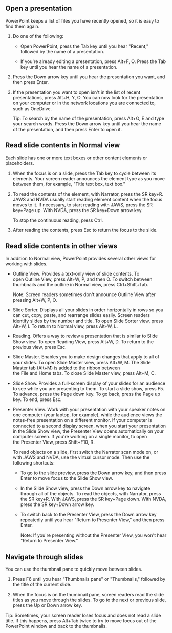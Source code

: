 Open a presentation
-------------------

PowerPoint keeps a list of files you have recently opened, so it is easy to find them again.

1.  Do one of the following:

    -   Open PowerPoint, press the Tab key until you hear "Recent," followed by the name of a presentation.

    -   If you're already editing a presentation, press Alt+F, O. Press the Tab key until you hear the name of a presentation.

2.  Press the Down arrow key until you hear the presentation you want, and then press Enter.

3.  If the presentation you want to open isn't in the list of recent presentations, press Alt+H, Y, O. You can now look for the presentation on your computer or in the network locations you are connected to, such as OneDrive.

    Tip: To search by the name of the presentation, press Alt+O, E and type your search words. Press the Down arrow key until you hear the name of the presentation, and then press Enter to open it.

Read slide contents in Normal view
----------------------------------

Each slide has one or more text boxes or other content elements or placeholders.

1.  When the focus is on a slide, press the Tab key to cycle between its elements. Your screen reader announces the element type as you move between them, for example, "Title text box, text box."

2.  To read the contents of the element, with Narrator, press the SR key+R. JAWS and NVDA usually start reading element content when the focus moves to it. If necessary, to start reading with JAWS, press the SR key+Page up. With NVDA, press the SR key+Down arrow key.

    To stop the continuous reading, press Ctrl.

3.  After reading the contents, press Esc to return the focus to the slide.

Read slide contents in other views
----------------------------------

In addition to Normal view, PowerPoint provides several other views for working with slides.

-   Outline View. Provides a text-only view of slide contents. To open Outline View, press Alt+W, P, and then O. To switch between thumbnails and the outline in Normal view, press Ctrl+Shift+Tab.

    Note: Screen readers sometimes don't announce Outline View after pressing Alt+W, P, O.

-   Slide Sorter. Displays all your slides in order horizontally in rows so you can cut, copy, paste, and rearrange slides easily. Screen readers identify slides by the number and title. To open Slide Sorter view, press Alt+W, I. To return to Normal view, press Alt+W, L.

-   Reading. Offers a way to review a presentation that is similar to Slide Show view. To open Reading View, press Alt+W, D. To return to the previous view, press Esc.

-   Slide Master. Enables you to make design changes that apply to all of your slides. To open Slide Master view, press Alt+W, M. The Slide Master tab (Alt+M) is added to the ribbon between the File and Home tabs. To close Slide Master view, press Alt+M, C.

-   Slide Show. Provides a full-screen display of your slides for an audience to see while you are presenting to them. To start a slide show, press F5. To advance, press the Page down key. To go back, press the Page up key. To end, press Esc.

-   Presenter View. Work with your presentation with your speaker notes on one computer (your laptop, for example), while the audience views the notes-free presentation on a different monitor. If your computer is connected to a second display screen, when you start your presentation in the Slide Show view, the Presenter View opens automatically on your computer screen. If you're working on a single monitor, to open the Presenter View, press Shift+F10, R.

    To read objects on a slide, first switch the Narrator scan mode on, or with JAWS and NVDA, use the virtual cursor mode. Then use the following shortcuts:

    -   To go to the slide preview, press the Down arrow key, and then press Enter to move focus to the Slide Show view.

    -   In the Slide Show view, press the Down arrow key to navigate through all of the objects. To read the objects, with Narrator, press the SR key+R. With JAWS, press the SR key+Page down. With NVDA, press the SR key+Down arrow key.

    -   To switch back to the Presenter View, press the Down arrow key repeatedly until you hear "Return to Presenter View," and then press Enter.

        Note: If you're presenting without the Presenter View, you won't hear "Return to Presenter View."

Navigate through slides
-----------------------

You can use the thumbnail pane to quickly move between slides.

1.  Press F6 until you hear "Thumbnails pane" or "Thumbnails," followed by the title of the current slide.

2.  When the focus is on the thumbnail pane, screen readers read the slide titles as you move through the slides. To go to the next or previous slide, press the Up or Down arrow key.

Tip: Sometimes, your screen reader loses focus and does not read a slide title. If this happens, press Alt+Tab twice to try to move focus out of the PowerPoint window and back to the thumbnails.